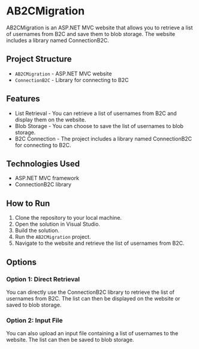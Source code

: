 # AB2CMigration

AB2CMigration is an ASP.NET MVC website that allows you to retrieve a list of usernames from B2C and save them to blob storage. The website includes a library named ConnectionB2C.

## Project Structure

- `AB2CMigration` - ASP.NET MVC website
- `ConnectionB2C` - Library for connecting to B2C

## Features

- List Retrieval - You can retrieve a list of usernames from B2C and display them on the website.
- Blob Storage - You can choose to save the list of usernames to blob storage.
- B2C Connection - The project includes a library named ConnectionB2C for connecting to B2C.

## Technologies Used

- ASP.NET MVC framework
- ConnectionB2C library

## How to Run

1. Clone the repository to your local machine.
2. Open the solution in Visual Studio.
3. Build the solution.
4. Run the `AB2CMigration` project.
5. Navigate to the website and retrieve the list of usernames from B2C.

## Options

### Option 1: Direct Retrieval

You can directly use the ConnectionB2C library to retrieve the list of usernames from B2C. The list can then be displayed on the website or saved to blob storage.

### Option 2: Input File

You can also upload an input file containing a list of usernames to the website. The list can then be saved to blob storage.


